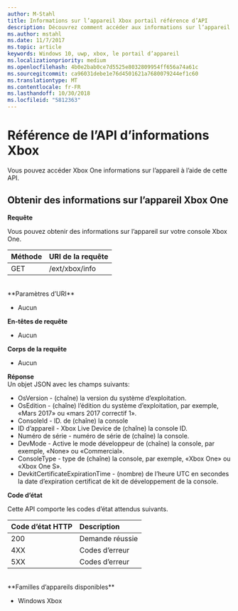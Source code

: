 ```yaml
---
author: M-Stahl
title: Informations sur l’appareil Xbox portail référence d’API
description: Découvrez comment accéder aux informations sur l’appareil Xbox.
ms.author: mstahl
ms.date: 11/7/2017
ms.topic: article
keywords: Windows 10, uwp, xbox, le portail d’appareil
ms.localizationpriority: medium
ms.openlocfilehash: 4b0e2bab0ce7d5525e8032809954ff656a74a61c
ms.sourcegitcommit: ca96031debe1e76d4501621a7680079244ef1c60
ms.translationtype: MT
ms.contentlocale: fr-FR
ms.lasthandoff: 10/30/2018
ms.locfileid: "5812363"
---
```

# <a name="xbox-info-api-reference"></a>Référence de l’API d’informations Xbox   
Vous pouvez accéder Xbox One informations sur l’appareil à l’aide de cette API.

## <a name="get-xbox-one-device-information"></a>Obtenir des informations sur l’appareil Xbox One

**Requête**

Vous pouvez obtenir des informations sur l’appareil sur votre console Xbox One.

Méthode      | URI de la requête
:------     | :-----
GET | /ext/xbox/info
<br />
**Paramètres d’URI**

- Aucun

**En-têtes de requête**

- Aucun

**Corps de la requête**

- Aucun

**Réponse**   
Un objet JSON avec les champs suivants:

* OsVersion - (chaîne) la version du système d’exploitation.
* OsEdition - (chaîne) l’édition du système d’exploitation, par exemple, «Mars 2017» ou «mars 2017 correctif 1».
* ConsoleId - ID. de (chaîne) la console
* ID d’appareil - Xbox Live Device de (chaîne) la console ID.
* Numéro de série - numéro de série de (chaîne) la console.
* DevMode - Active le mode développeur de (chaîne) la console, par exemple, «None» ou «Commercial».
* ConsoleType - type de (chaîne) la console, par exemple, «Xbox One» ou «Xbox One S».
* DevkitCertificateExpirationTime - (nombre) de l’heure UTC en secondes la date d’expiration certificat de kit de développement de la console.

**Code d’état**

Cette API comporte les codes d’état attendus suivants.

Code d’état HTTP      | Description
:------     | :-----
200 | Demande réussie
4XX | Codes d’erreur
5XX | Codes d’erreur

<br />
**Familles d’appareils disponibles**

* Windows Xbox